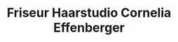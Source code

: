 ---
title: "Friseur Haarstudio Cornelia Effenberger"
url: /goerlitz/friseur-haarstudio-cornelia-effenberger-lausitzer-strasse/
shop: Friseur
---